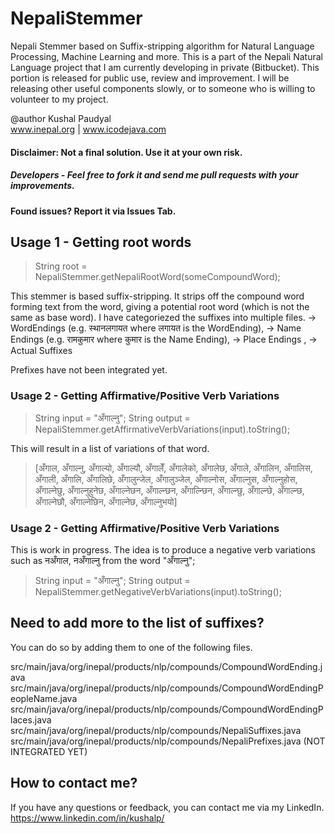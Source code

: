 # NepaliStemmer
Nepali Stemmer based on Suffix-stripping algorithm for Natural Language Processing, Machine Learning and more. This is a part of the Nepali Natural Language project that I am currently developing in private (Bitbucket). This portion is released for public use, review and improvement. I will be releasing other useful components slowly, or to someone who is willing to volunteer to my project.

@author Kushal Paudyal
<br/>www.inepal.org | www.icodejava.com

#### Disclaimer: Not a final solution. Use it at your own risk.
##### Developers - Feel free to fork it and send me pull requests with your improvements.
#### Found issues? Report it via Issues Tab.

## Usage 1 - Getting root words
<blockquote>String root = NepaliStemmer.getNepaliRootWord(someCompoundWord);</blockquote>

This stemmer is based suffix-stripping. It strips off the compound word forming text from the word, giving a potential root word (which is not the same as base word). I have categoriezed the suffixes into multiple files.
-> WordEndings (e.g. स्थानलगायत where लगायत is the WordEnding),
-> Name Endings (e.g. रामकुमार where कुमार is the Name Ending),
-> Place Endings ,
-> Actual Suffixes

Prefixes have not been integrated yet.

### Usage 2 - Getting Affirmative/Positive Verb Variations
<blockquote>
  
  String input = "अँगाल्नु";
  String output = NepaliStemmer.getAffirmativeVerbVariations(input).toString();
  
  </blockquote>
  
  This will result in a list of variations of that word.
  
  <blockquote>

[अँगाल, अँगाल्नु, अँगाल्यो, अँगाल्यौ, अँगालेँ, अँगालेको, अँगालेछ, अँगाले, अँगालिन, अँगालिस, अँगाली, अँगालि, अँगालिछे, अँगालुन्जेल, अँगालुञ्जेल, अँगाल्नोस, अँगाल्नुस, अँगाल्नुहोस, अँगाल्नेछु, अँगाल्नुहुनेछ, अँगाल्नेछन, अँगाल्न्छन, अँगाल्न्छिन, अँगाल्न्छु, अँगाल्न्छे, अँगाल्न्छ, अँगाल्नेछौ, अँगाल्नेछिन, अँगाल्नेछ, अँगाल्नुभयो]

  </blockquote>
  
  ### Usage 2 - Getting Affirmative/Positive Verb Variations
  This is work in progress. The idea is to produce a negative verb variations such as नअँगाल, नअँगाल्नु from the word "अँगाल्नु";
<blockquote>
  
  String input = "अँगाल्नु";
  String output = NepaliStemmer.getNegativeVerbVariations(input).toString();
  
  </blockquote>
  

## Need to add more to the list of suffixes?
You can do so by adding them to one of the following files.

src/main/java/org/inepal/products/nlp/compounds/CompoundWordEnding.java
src/main/java/org/inepal/products/nlp/compounds/CompoundWordEndingPeopleName.java
src/main/java/org/inepal/products/nlp/compounds/CompoundWordEndingPlaces.java
src/main/java/org/inepal/products/nlp/compounds/NepaliSuffixes.java
src/main/java/org/inepal/products/nlp/compounds/NepaliPrefixes.java (NOT INTEGRATED YET)

## How to contact me?
If you have any questions or feedback, you can contact me via my LinkedIn. https://www.linkedin.com/in/kushalp/

